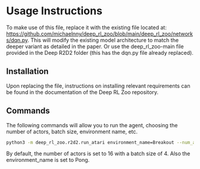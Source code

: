 # Usage Instructions

To make use of this file, replace it with the existing file located at: https://github.com/michaelnny/deep_rl_zoo/blob/main/deep_rl_zoo/networks/dqn.py.
This will modify the existing model architecture to match the deeper variant as detailed in the paper.
Or use the deep_rl_zoo-main file provided in the Deep R2D2 folder (this has the dqn.py file already replaced).

## Installation

Upon replacing the file, instructions on installing relevant requirements can be found in the documentation of the Deep RL Zoo repository.

## Commands

The following commands will allow you to run the agent, choosing the number of actors, batch size, environment name, etc.

```bash
python3 -m deep_rl_zoo.r2d2.run_atari environment_name=Breakout --num_actors=6

```

By default, the number of actors is set to 16 with a batch size of 4. Also the environment_name is set to Pong.
